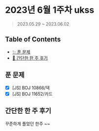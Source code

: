 # 2023년 6월 1주차 ukss

> 2023.05.29 ~ 2023.06.02

## Table of Contents

-   [✨ 푼 문제](#푼-문제)
-   [🤔 간단한 한 주 후기](#간단한-한-주-후기)

## 푼 문제

<!-- 📕 백준 : BOJ 문제번호/문제제목 e.g. BOJ 2577/숫자의 개수 -->
<!-- 📗 프로그래머스 : PRO 문제번호/문제제목 e.g. PRO 120812/최빈값 구하기 -->
<!-- 백준허브를 사용하시면 프로그래머스의 문제번호도 확인하실 수 있습니다 -->

-   [x] [JS] BOJ 10866/덱
-   [x] [JS] BOJ 11652/카드

## 간단한 한 주 후기

<!-- 한 주 후기를 간단하게 작성해주세요 ! -->

꾸준하게 풀었던 한주 ~~
